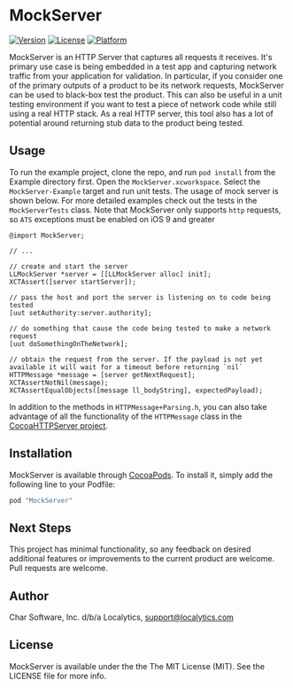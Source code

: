 # MockServer

[![Version](https://img.shields.io/cocoapods/v/MockServer.svg?style=flat)](http://cocoapods.org/pods/MockServer)
[![License](https://img.shields.io/cocoapods/l/MockServer.svg?style=flat)](http://cocoapods.org/pods/MockServer)
[![Platform](https://img.shields.io/cocoapods/p/MockServer.svg?style=flat)](http://cocoapods.org/pods/MockServer)

MockServer is an HTTP Server that captures all requests it receives. It's primary use case is being embedded in a test app and capturing network traffic from your application for validation. In particular, if you consider one of the primary outputs of a product to be its network requests, MockServer can be used to black-box test the product. This can also be useful in a unit testing environment if you want to test a piece of network code while still using a real HTTP stack. As a real HTTP server, this tool also has a lot of potential around returning stub data to the product being tested.

## Usage

To run the example project, clone the repo, and run `pod install` from the Example directory first. Open the `MockServer.xcworkspace`. Select the `MockServer-Example` target and run unit tests. The usage of mock server is shown below. For more detailed examples check out the tests in the `MockServerTests` class. Note that MockServer only supports `http` requests, so `ATS` exceptions must be enabled on iOS 9 and greater

```objc
@import MockServer;

// ...

// create and start the server
LLMockServer *server = [[LLMockServer alloc] init];
XCTAssert([server startServer]);

// pass the host and port the server is listening on to code being tested
[uut setAuthority:server.authority];

// do something that cause the code being tested to make a network request
[uut doSomethingOnTheNetwork];

// obtain the request from the server. If the payload is not yet available it will wait for a timeout before returning `nil`
HTTPMessage *message = [server getNextRequest];
XCTAssertNotNil(message);
XCTAssertEqualObjects([message ll_bodyString], expectedPayload);
```

In addition to the methods in `HTTPMessage+Parsing.h`, you can also take advantage of all the functionality of the `HTTPMessage` class in the [CocoaHTTPServer project](https://github.com/robbiehanson/CocoaHTTPServer).

## Installation

MockServer is available through [CocoaPods](http://cocoapods.org). To install
it, simply add the following line to your Podfile:

```ruby
pod "MockServer"
```

## Next Steps

This project has minimal functionality, so any feedback on desired additional features or improvements to the current product are welcome. Pull requests are welcome.

## Author

Char Software, Inc. d/b/a Localytics, support@localytics.com

## License

MockServer is available under the the The MIT License (MIT). See the LICENSE file for more info.
